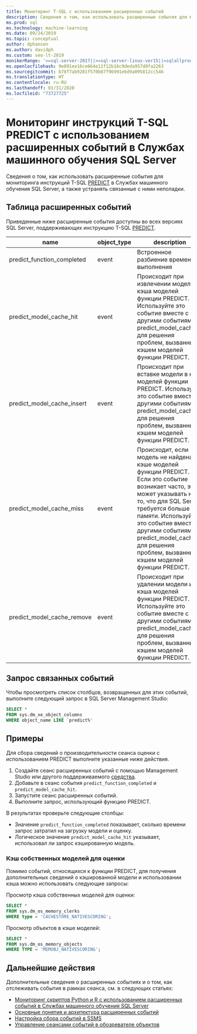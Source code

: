 ```yaml
---
title: Мониторинг T-SQL с использованием расширенных событий
description: Сведения о том, как использовать расширенные события для мониторинга инструкций T-SQL PREDICT в Службах машинного обучения SQL Server, а также устранять связанные с ними неполадки.
ms.prod: sql
ms.technology: machine-learning
ms.date: 09/24/2019
ms.topic: conceptual
author: dphansen
ms.author: davidph
ms.custom: seo-lt-2019
monikerRange: '>=sql-server-2017||>=sql-server-linux-ver15||=sqlallproducts-allversions'
ms.openlocfilehash: 9e891ee16ce664e12f12b16c9deda957d0fa2263
ms.sourcegitcommit: b78f7ab9281f570b87f96991ebd9a095812cc546
ms.translationtype: HT
ms.contentlocale: ru-RU
ms.lasthandoff: 01/31/2020
ms.locfileid: "73727725"
---
```

# <a name="monitor-predict-t-sql-statements-with-extended-events-in-sql-server-machine-learning-services"></a>Мониторинг инструкций T-SQL PREDICT с использованием расширенных событий в Службах машинного обучения SQL Server

Сведения о том, как использовать расширенные события для мониторинга инструкций T-SQL [PREDICT](../../t-sql/queries/predict-transact-sql.md) в Службах машинного обучения SQL Server, а также устранять связанные с ними неполадки.

## <a name="table-of-extended-events"></a>Таблица расширенных событий

Приведенные ниже расширенные события доступны во всех версиях SQL Server, поддерживающих инструкцию T-SQL [PREDICT](https://docs.microsoft.com/sql/t-sql/queries/predict-transact-sql). 

|name |object_type|description| 
|----|----|----|
|predict_function_completed |event  |Встроенное разбиение времени выполнения|
|predict_model_cache_hit |event|Происходит при извлечении модели из кэша моделей функции PREDICT. Используйте это событие вместе с другими событиями predict_model_cache_* для решения проблем, вызванных кэшем моделей функции PREDICT.|
|predict_model_cache_insert |event  |   Происходит при вставке модели в кэш моделей функции PREDICT. Используйте это событие вместе с другими событиями predict_model_cache_* для решения проблем, вызванных кэшем моделей функции PREDICT.    |
|predict_model_cache_miss   |event|Происходит, если модель не найдена в кэше моделей функции PREDICT. Если это событие возникает часто, это может указывать на то, что для SQL Server требуется больше памяти. Используйте это событие вместе с другими событиями predict_model_cache_* для решения проблем, вызванных кэшем моделей функции PREDICT.|
|predict_model_cache_remove |event| Происходит при удалении модели из кэша моделей функции PREDICT. Используйте это событие вместе с другими событиями predict_model_cache_* для решения проблем, вызванных кэшем моделей функции PREDICT.|

## <a name="query-for-related-events"></a>Запрос связанных событий

Чтобы просмотреть список столбцов, возвращенных для этих событий, выполните следующий запрос в SQL Server Management Studio:

```sql
SELECT * 
FROM sys.dm_xe_object_columns 
WHERE object_name LIKE `predict%'
```

## <a name="examples"></a>Примеры

Для сбора сведений о производительности сеанса оценки с использованием PREDICT выполните указанные ниже действия.

1. Создайте сеанс расширенных событий с помощью Management Studio или другого поддерживаемого [средства](https://docs.microsoft.com/sql/relational-databases/extended-events/extended-events-tools).
2. Добавьте в сеанс события `predict_function_completed` и `predict_model_cache_hit`.
3. Запустите сеанс расширенных событий.
4. Выполните запрос, использующий функцию PREDICT.

В результатах проверьте следующие столбцы:

+ Значение `predict_function_completed` показывает, сколько времени запрос затратил на загрузку модели и оценку.
+ Логическое значение `predict_model_cache_hit` указывает, использовал ли запрос кэшированную модель. 

### <a name="native-scoring-model-cache"></a>Кэш собственных моделей для оценки

Помимо событий, относящихся к функции PREDICT, для получения дополнительных сведений о кэшированной модели и использовании кэша можно использовать следующие запросы:

Просмотр кэша собственных моделей для оценки:

```sql
SELECT *
FROM sys.dm_os_memory_clerks
WHERE type = 'CACHESTORE_NATIVESCORING';
```

Просмотр объектов в кэше моделей:

```sql
SELECT *
FROM sys.dm_os_memory_objects
WHERE TYPE = 'MEMOBJ_NATIVESCORING';
```

## <a name="next-steps"></a>Дальнейшие действия

Дополнительные сведения о расширенных событиях и о том, как отслеживать события в рамках сеанса, см. в следующих статьях:

+ [Мониторинг скриптов Python и R с использованием расширенных событий в Службах машинного обучения SQL Server](extended-events.md)
+ [Основные понятия и архитектура расширенных событий](https://docs.microsoft.com/sql/relational-databases/extended-events/extended-events)
+ [Настройка сбора событий в SSMS](https://docs.microsoft.com/sql/relational-databases/extended-events/quick-start-extended-events-in-sql-server)
+ [Управление сеансами событий в обозревателе объектов](https://docs.microsoft.com/sql/relational-databases/extended-events/manage-event-sessions-in-the-object-explorer)
